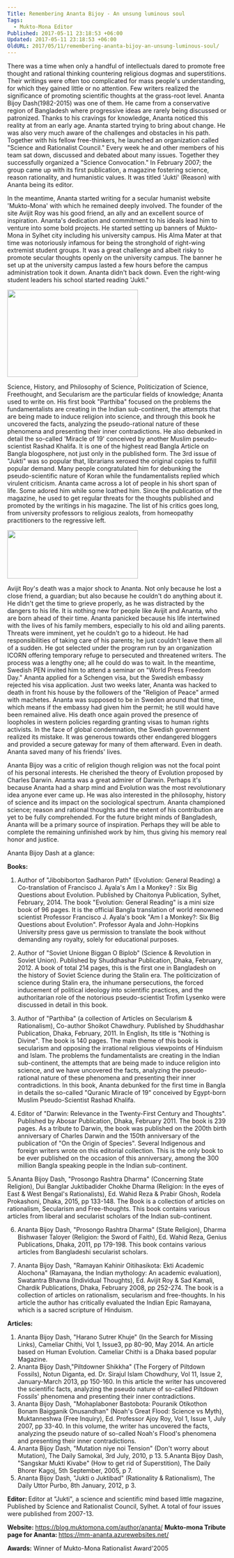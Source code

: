 ```yaml
---
Title: Remembering Ananta Bijoy - An unsung luminous soul
Tags:
  - Mukto-Mona Editor
Published: 2017-05-11 23:18:53 +06:00
Updated: 2017-05-11 23:18:53 +06:00
OldURL: 2017/05/11/remembering-ananta-bijoy-an-unsung-luminous-soul/
---
```


There was a time when only a handful of intellectuals dared to promote free thought and rational thinking countering religious dogmas and superstitions. Their writings were often too complicated for mass people's understanding, for which they gained little or no attention. Few writers realized the significance of promoting scientific thoughts at the grass-root level. Ananta Bijoy Dash(1982-2015) was one of them.  He came from a conservative region of Bangladesh where progressive ideas are rarely being discussed or patronized. Thanks to his cravings for knowledge, Ananta noticed this reality at from an early age. Ananta started trying to bring about change. He was also very much aware of the challenges and obstacles in his path. Together with his fellow free-thinkers, he launched an organization called "Science and Rationalist Council." Every week he and other members of his team sat down, discussed and debated about many issues. Together they successfully organized a "Science Convocation." In February 2007; the group came up with its first publication, a magazine fostering science, reason rationality, and humanistic values. It was titled 'Jukti' (Reason) with Ananta being its editor.

In the meantime, Ananta started writing for a secular humanist website 'Mukto-Mona' with which he remained deeply involved. The founder of the site Avijit Roy was his good friend, an ally and an excellent source of inspiration. Ananta's dedication and commitment to his ideals lead him to venture into some bold projects. He started setting up banners of Mukto-Mona in Sylhet city including his university campus. His Alma Mater at that time was notoriously infamous for being the stronghold of right-wing extremist student groups. It was a great challenge and albeit risky to promote secular thoughts openly on the university campus. The banner he set up at the university campus lasted a few hours before the campus administration took it down. Ananta didn't back down. Even the right-wing student leaders his school started reading 'Jukti."

<a href="/wp-content/uploads/2017/05/IMG_2768.jpg"><img src="/wp-content/uploads/2017/05/IMG_2768-300x200.jpg" alt="" width="300" height="200" class="alignnone size-medium wp-image-5511" /></a>

Science, History, and Philosophy of Science, Politicization of Science, Freethought, and Secularism are the particular fields of knowledge; Ananta used to write on. His first book "Parthiba" focused on the problems the fundamentalists are creating in the Indian sub-continent, the attempts that are being made to induce religion into science, and through this book he uncovered the facts, analyzing the pseudo-rational nature of these phenomena and presenting their inner contradictions. He also debunked in detail the so-called 'Miracle of 19' conceived by another Muslim pseudo-scientist Rashad Khalifa. It is one of the highest read Bangla Article on Bangla blogosphere, not just only in the published form. The 3rd issue of "Jukti"  was so popular that, librarians xeroxed the original copies to fulfill popular demand. Many people congratulated him for debunking the pseudo-scientific nature of Koran while the fundamentalists replied which virulent criticism. Ananta came across a lot of people in his short span of life. Some adored him while some loathed him. Since the publication of the magazine, he used to get regular threats for the thoughts published and promoted by the writings in his magazine. The list of his critics goes long, from university professors to religious zealots, from homeopathy practitioners to the regressive left.

<a href="/wp-content/uploads/2017/05/Ananta-Bijoy.png"><img src="/wp-content/uploads/2017/05/Ananta-Bijoy-300x111.png" alt="" width="300" height="111" class="alignnone size-medium wp-image-5491" /></a>

Avijit Roy's death was a major shock to Ananta. Not only because he lost a close friend, a guardian; but also because he couldn't do anything about it. He didn't get the time to grieve properly, as he was distracted by the dangers to his life. It is nothing new for people like Avijit and Ananta, who are born ahead of their time. Ananta panicked because his life intertwined with the lives of his family members, especially to his old and ailing parents. Threats were imminent, yet he couldn't go to a hideout. He had responsibilities of taking care of his parents; he just couldn't leave them all of a sudden. He got selected under the program run by an organization ICORN offering temporary refuge to persecuted and threatened writers. The process was a lengthy one; all he could do was to wait. In the meantime, Swedish PEN invited him to attend a seminar on "World Press Freedom Day." Ananta applied for a Schengen visa, but the Swedish embassy rejected his visa application. Just two weeks later, Ananta was hacked to death in front his house by the followers of the "Religion of Peace" armed with machetes. Ananta was supposed to be in Sweden around that time, which means if the embassy had given him the permit; he still would have been remained alive. His death once again proved the presence of loopholes in western policies regarding granting visas to human rights activists. In the face of global condemnation, the Swedish government realized its mistake. It was generous towards other endangered bloggers and provided a secure gateway for many of them afterward. Even in death. Ananta saved many of his friends' lives. 

Ananta Bijoy was a critic of religion though religion was not the focal point of his personal interests. He cherished the theory of Evolution proposed by Charles Darwin. Ananta was a great admirer of Darwin. Perhaps it's because Ananta had a sharp mind and Evolution was the most revolutionary idea anyone ever came up. He was also interested in the philosophy, history of science and its impact on the sociological spectrum. Ananta championed science; reason and rational thoughts and the extent of his contribution are yet to be fully comprehended. For the future bright minds of Bangladesh, Ananta will be a primary source of inspiration. Perhaps they will be able to complete the remaining unfinished work by him, thus giving his memory real honor and justice.


Ananta Bijoy Dash at a glance:

<strong>Books:</strong>


1. Author of "Jibobiborton Sadharon Path" (Evolution: General Reading) a Co-translation of Francisco J. Ayala's Am I a Monkey? : Six Big Questions about Evolution. Published by Chaitonya Publication, Sylhet, February, 2014. The book "Evolution: General Reading" is a mini size book of 96 pages. It is the official Bangla translation of world renowned scientist Professor Francisco J. Ayala's book "Am I a Monkey?: Six Big Questions about Evolution". Professor Ayala and John-Hopkins University press gave us permission to translate the book without demanding any royalty, solely for educational purposes.

2. Author of "Soviet Unione Biggan O Biplob" (Science & Revolution in Soviet Union). Published by Shuddhashar Publication, Dhaka, February, 2012. A book of total 214 pages, this is the first one in Bangladesh on the history of Soviet Science during the Stalin era. The politicization of science during Stalin era, the inhumane persecutions, the forced inducement of political ideology into scientific practices, and the authoritarian role of the notorious pseudo-scientist Trofim Lysenko were discussed in detail in this book.

3. Author of "Parthiba" (a collection of Articles on Secularism & Rationalism), Co-author Shoikot Chawdhury. Published by Shuddhashar Publication, Dhaka, February, 2011. In English, Its title is "Nothing is Divine". The book is 140 pages. The main theme of this book is secularism and opposing the irrational religious viewpoints of Hinduism and Islam. The problems the fundamentalists are creating in the Indian sub-continent, the attempts that are being made to induce religion into science, and we have uncovered the facts, analyzing the pseudo-rational nature of these phenomena and presenting their inner contradictions. In this book, Ananta debunked for the first time in Bangla in details the so-called "Quranic Miracle of 19" conceived by Egypt-born Muslim Pseudo-Scientist Rashad Khalifa.

4. Editor of "Darwin: Relevance in the Twenty-First Century and Thoughts". Published by Abosar Publication, Dhaka, February 2011.  The book is 239 pages. As a tribute to Darwin, the book was published on the 200th birth anniversary of Charles Darwin and the 150th anniversary of the publication of "On the Origin of Species". Several Indigenous and foreign writers wrote on this editorial collection. This is the only book to be ever published on the occasion of this anniversary, among the 300 million Bangla speaking people in the Indian sub-continent. 

5.Ananta Bijoy Dash, "Prosongo Rashtra Dharma" (Concerning State Religion), Dui Banglar Juktibadider Chokhe Dharma (Religion: In the eyes of East & West Bengal's Rationalists), Ed. Wahid Reza & Prabir Ghosh, Rodela Prokashoni, Dhaka, 2015, pp 133-148. The Book is a collection of articles on rationalism, Secularism and Free-thoughts.  This book contains various articles from liberal and secularist scholars of the Indian sub-continent. 

      
6. Ananta Bijoy Dash, "Prosongo Rashtra Dharma" (State Religion), Dharma Bishwaser  Taloyer (Religion: the Sword of Faith), Ed. Wahid Reza, Genius Publications, Dhaka, 2011, pp 179-198. This book contains various articles from Bangladeshi secularist scholars.

7.  Ananta Bijoy Dash, "Ramayan Kahinir Oitihasikota: Ekti Academic Alochona" (Ramayana, the Indian mythology: An academic evaluation), Swatantra Bhavna  (Individual Thoughts),  Ed. Avijit Roy & Sad Kamali, Chardik Publications, Dhaka, February 2008, pp 252-274. The book is a collection of articles on rationalism, secularism and free-thoughts. In his article the author has critically evaluated the Indian Epic Ramayana, which is a sacred scripture of Hinduism.

<strong>Articles:</strong>
1. Ananta Bijoy Dash, "Harano Sutrer Khuje" (In the Search for Missing Links), Cameliar Chithi, Vol 1, Issue3, pp 80-90, May 2014. An article based on Human Evolution. Cameliar Chithi is a Dhaka based popular Magazine.
 2. Ananta Bijoy Dash,"Piltdowner Shikkha" (The Forgery of Piltdown Fossils), Notun Diganta, ed. Dr. Sirajul Islam Chowdhury, Vol 11, Issue 2, January-March 2013, pp 150-160. In this article the writer has uncovered the scientific facts, analyzing the pseudo nature of so-called Piltdown Fossils' phenomena and presenting their inner contradictions.
3. Ananta Bijoy Dash, "Mohaplaboner Bastobota: Pouranik Otikothon Bonam Baigganik Onusandhan" (Noah's Great Flood: Science vs Myth), Muktanneshwa (Free Inquiry), Ed. Professor Ajoy Roy, Vol 1, Issue 1, July 2007, pp 33-40. In this volume, the writer has uncovered the facts, analyzing the pseudo nature of so-called Noah's Flood's phenomena and presenting their inner contradictions.
4. Ananta Bijoy Dash, "Mutation niye noi Tension" (Don't worry about Mutation), The Daily Samokal, 3rd July, 2010, p 13.
5.Ananta Bijoy Dash, "Sangskar Mukti Kivabe" (How to get rid of Superstition), The Daily Bhorer Kagoj, 5th September, 2005, p 7.
6. Ananta Bijoy Dash, "Jukti o Juktibad" (Rationality & Rationalism), The Daily Uttor Purbo, 8th January, 2012, p 3.


<strong>
Editor:
 </strong>
Editor at "Jukti", a science and scientific mind based little magazine, Published by Science and Rationalist Council, Sylhet. A total of four issues were published from 2007-13.

<strong>Website: </strong>https://blog.muktomona.com/author/ananta/
<strong>Mukto-mona Tribute page for Ananta: </strong>https://mm-ananta.azurewebsites.net/

<strong>Awards:</strong>
Winner of Mukto-Mona Rationalist Award'2005


